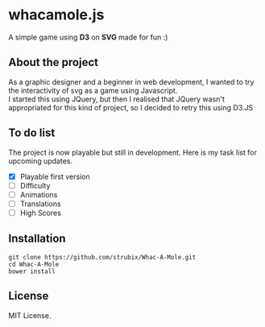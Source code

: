 # whacamole.js

A simple game using **D3** on **SVG** made for fun :)

## About the project

As a graphic designer and a beginner in web development, I wanted to try the interactivity of svg as a game using Javascript.<br />
I started this using JQuery, but then I realised that JQuery wasn't appropriated for this kind of project, so I decided to retry this using D3.JS

## To do list

The project is now playable but still in development. Here is my task list for upcoming updates.

- [x] Playable first version
- [ ] Difficulty
- [ ] Animations
- [ ] Translations
- [ ] High Scores

## Installation

`git clone https://github.com/strubix/Whac-A-Mole.git`<br />
`cd Whac-A-Mole`<br />
`bower install`<br />

## License

MIT License.